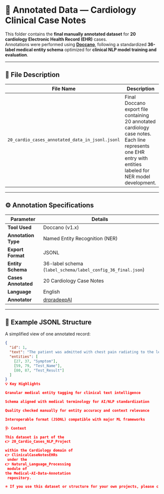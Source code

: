 # 🧠 Annotated Data — Cardiology Clinical Case Notes

This folder contains the **final manually annotated dataset** for **20 cardiology Electronic Health Record (EHR)** cases.  
Annotations were performed using **[Doccano](https://github.com/doccano/doccano)**, following a standardized **36-label medical entity schema** optimized for **clinical NLP model training and evaluation**.

---

## 📂 File Description

| File Name | Description |
|------------|--------------|
| `20_cardio_cases_annotated_data_in_jsonl.jsonl` | Final Doccano export file containing 20 annotated cardiology case notes. Each line represents one EHR entry with entities labeled for NER model development. |

---

## ⚙️ Annotation Specifications

| Parameter | Details |
|------------|----------|
| **Tool Used** | Doccano (v1.x) |
| **Annotation Type** | Named Entity Recognition (NER) |
| **Export Format** | JSONL |
| **Entity Schema** | 36-label schema (`label_schema/label_config_36_final.json`) |
| **Cases Annotated** | 20 Cardiology Case Notes |
| **Language** | English |
| **Annotator** | [drpradeepAI](https://github.com/drpradeepAI) |

---

## 🧩 Example JSONL Structure

A simplified view of one annotated record:

```json
{
  "id": 1,
  "text": "The patient was admitted with chest pain radiating to the left arm. ECG showed ST elevation in V2-V6.",
  "entities": [
    [27, 37, "Symptom"],
    [59, 79, "Test_Name"],
    [80, 87, "Test_Result"]
  ]
}
💡 Key Highlights

Granular medical entity tagging for clinical text intelligence

Schema aligned with medical terminology for AI/NLP standardization

Quality checked manually for entity accuracy and context relevance

Interoperable format (JSONL) compatible with major ML frameworks

🩺 Context

This dataset is part of the
👉 20_Cardio_Cases_NLP_Project

within the Cardiology domain of
👉 ClinicalCaseNotesEHRs
 under the
👉 Natural_Language_Processing
 module of
the Medical-AI-Data-Annotation
 repository.

⭐ If you use this dataset or structure for your own projects, please credit drpradeepAI.
